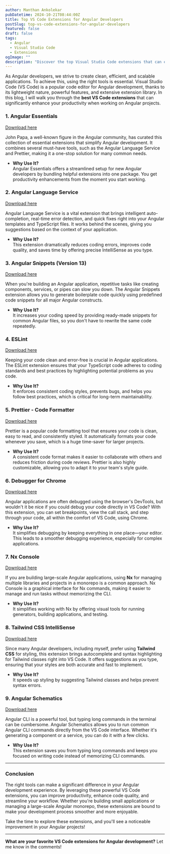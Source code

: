 ```yaml
---
author: Manthan Ankolekar
pubDatetime: 2024-10-21T08:44:00Z
title: Top VS Code Extensions for Angular Developers
postSlug: top-vs-code-extensions-for-angular-developers
featured: false
draft: false
tags:
  - Angular
  - Visual Studio Code
  - Extensions
ogImage: ""
description: "Discover the top Visual Studio Code extensions that can enhance your Angular development workflow. This blog provides a list of essential VS Code extensions for Angular developers."
---
```


As Angular developers, we strive to create clean, efficient, and scalable applications. To achieve this, using the right tools is essential. Visual Studio Code (VS Code) is a popular code editor for Angular development, thanks to its lightweight nature, powerful features, and extensive extension library. In this blog, I will walk you through the **best VS Code extensions** that can significantly enhance your productivity when working on Angular projects.

### 1. **Angular Essentials**

[Download here](https://marketplace.visualstudio.com/items?itemName=johnpapa.angular-essentials)

John Papa, a well-known figure in the Angular community, has curated this collection of essential extensions that simplify Angular development. It combines several must-have tools, such as the Angular Language Service and Prettier, making it a one-stop solution for many common needs.

- **Why Use It?**  
  Angular Essentials offers a streamlined setup for new Angular developers by bundling helpful extensions into one package. You get productivity enhancements from the moment you start working.

### 2. **Angular Language Service**

[Download here](https://marketplace.visualstudio.com/items?itemName=Angular.ng-template)

Angular Language Service is a vital extension that brings intelligent auto-completion, real-time error detection, and quick fixes right into your Angular templates and TypeScript files. It works behind the scenes, giving you suggestions based on the context of your application.

- **Why Use It?**  
  This extension dramatically reduces coding errors, improves code quality, and saves time by offering precise IntelliSense as you type.

### 3. **Angular Snippets (Version 13)**

[Download here](https://marketplace.visualstudio.com/items?itemName=Mikael.Angular-BeastCode)

When you're building an Angular application, repetitive tasks like creating components, services, or pipes can slow you down. The Angular Snippets extension allows you to generate boilerplate code quickly using predefined code snippets for all major Angular constructs.

- **Why Use It?**  
  It increases your coding speed by providing ready-made snippets for common Angular files, so you don't have to rewrite the same code repeatedly.

### 4. **ESLint**

[Download here](https://marketplace.visualstudio.com/items?itemName=dbaeumer.vscode-eslint)

Keeping your code clean and error-free is crucial in Angular applications. The ESLint extension ensures that your TypeScript code adheres to coding standards and best practices by highlighting potential problems as you code.

- **Why Use It?**  
  It enforces consistent coding styles, prevents bugs, and helps you follow best practices, which is critical for long-term maintainability.

### 5. **Prettier - Code Formatter**

[Download here](https://marketplace.visualstudio.com/items?itemName=esbenp.prettier-vscode)

Prettier is a popular code formatting tool that ensures your code is clean, easy to read, and consistently styled. It automatically formats your code whenever you save, which is a huge time-saver for larger projects.

- **Why Use It?**  
  A consistent code format makes it easier to collaborate with others and reduces friction during code reviews. Prettier is also highly customizable, allowing you to adapt it to your team's style guide.

### 6. **Debugger for Chrome**

[Download here](https://marketplace.visualstudio.com/items?itemName=msjsdiag.debugger-for-chrome)

Angular applications are often debugged using the browser's DevTools, but wouldn't it be nice if you could debug your code directly in VS Code? With this extension, you can set breakpoints, view the call stack, and step through your code, all within the comfort of VS Code, using Chrome.

- **Why Use It?**  
  It simplifies debugging by keeping everything in one place—your editor. This leads to a smoother debugging experience, especially for complex applications.

### 7. **Nx Console**

[Download here](https://marketplace.visualstudio.com/items?itemName=nrwl.angular-console)

If you are building large-scale Angular applications, using **Nx** for managing multiple libraries and projects in a monorepo is a common approach. Nx Console is a graphical interface for Nx commands, making it easier to manage and run tasks without memorizing the CLI.

- **Why Use It?**  
  It simplifies working with Nx by offering visual tools for running generators, building applications, and testing.

### 8. **Tailwind CSS IntelliSense**

[Download here](https://marketplace.visualstudio.com/items?itemName=bradlc.vscode-tailwindcss)

Since many Angular developers, including myself, prefer using **Tailwind CSS** for styling, this extension brings autocomplete and syntax highlighting for Tailwind classes right into VS Code. It offers suggestions as you type, ensuring that your styles are both accurate and fast to implement.

- **Why Use It?**  
  It speeds up styling by suggesting Tailwind classes and helps prevent syntax errors.

### 9. **Angular Schematics**

[Download here](https://marketplace.visualstudio.com/items?itemName=cyrilletuzi.angular-schematics)

Angular CLI is a powerful tool, but typing long commands in the terminal can be cumbersome. Angular Schematics allows you to run common Angular CLI commands directly from the VS Code interface. Whether it's generating a component or a service, you can do it with a few clicks.

- **Why Use It?**  
  This extension saves you from typing long commands and keeps you focused on writing code instead of memorizing CLI commands.

---

### Conclusion

The right tools can make a significant difference in your Angular development experience. By leveraging these powerful VS Code extensions, you can improve productivity, enhance code quality, and streamline your workflow. Whether you're building small applications or managing a large-scale Angular monorepo, these extensions are bound to make your development process smoother and more enjoyable.

Take the time to explore these extensions, and you'll see a noticeable improvement in your Angular projects!

---

**What are your favorite VS Code extensions for Angular development?** Let me know in the comments!
